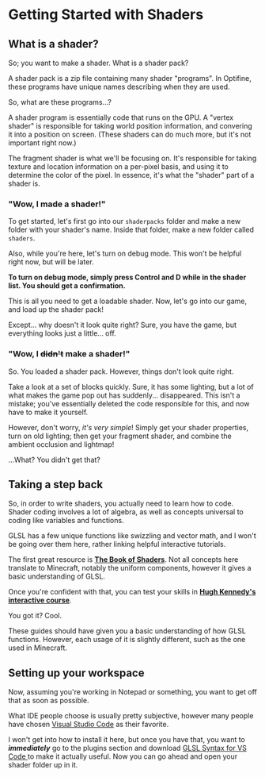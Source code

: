 # Getting Started with Shaders

## What is a shader?

So; you want to make a shader. What is a shader pack?

A shader pack is a zip file containing many shader "programs". In Optifine, these programs have unique names describing when they are used.

So, what are these programs...?

A shader program is essentially code that runs on the GPU. A "vertex shader" is responsible for taking world position information, and convering it into a position on screen. (These shaders can do much more, but it's not important right now.)

The fragment shader is what we'll be focusing on. It's responsible for taking texture and location information on a per-pixel basis, and using it to determine the color of the pixel.
In essence, it's what the "shader" part of a shader is.

### "Wow, I made a shader!"
To get started, let's first go into our `shaderpacks` folder and make a new folder with your shader's name. Inside that folder, make a new folder called `shaders`.

Also, while you're here, let's turn on debug mode. This won't be helpful right now, but will be later.

**To turn on debug mode, simply press Control and D while in the shader list. You should get a confirmation.**

This is all you need to get a loadable shader. Now, let's go into our game, and load up the shader pack!

Except... why doesn't it look quite right? Sure, you have the game, but everything looks just a little... off.

### "Wow, I ~~didn't~~ make a shader!"

So. You loaded a shader pack. However, things don't look quite right.

Take a look at a set of blocks quickly. Sure, it has some lighting, but a lot of what makes the game pop out has suddenly... disappeared.
This isn't a mistake; you've essentially deleted the code responsible for this, and now have to make it yourself.

However, don't worry, *it's very simple*! Simply get your shader properties, turn on old lighting; then get your fragment shader, and combine the ambient occlusion and lightmap!

...What? You didn't get that?

## Taking a step back

So, in order to write shaders, you actually need to learn how to code.
Shader coding involves a lot of algebra, as well as concepts universal to coding like variables and functions.

GLSL has a few unique functions like swizzling and vector math, and I won't be going over them here, rather linking helpful interactive tutorials.

The first great resource is **[The Book of Shaders](https://thebookofshaders.com/)**. Not all concepts here translate to Minecraft, notably the uniform components, however it gives a basic understanding of GLSL.

Once you're confident with that, you can test your skills in **[Hugh Kennedy's interactive course](https://hughsk.io/fragment-foundry/chapters/01-hello-world.html)**.

You got it? Cool.

These guides should have given you a basic understanding of how GLSL functions. However, each usage of it is slightly different, such as the one used in Minecraft.

## Setting up your workspace

Now, assuming you're working in Notepad or something, you want to get off that as soon as possible.

What IDE people choose is usually pretty subjective, however many people have chosen [Visual Studio Code](https://code.visualstudio.com/) as their favorite.

I won't get into how to install it here, but once you have that, you want to ***immediately*** go to the plugins section and download [GLSL Syntax for VS Code
](https://marketplace.visualstudio.com/items?itemName=GeForceLegend.vscode-glsl) to make it actually useful. Now you can go ahead and open your shader folder up in it.